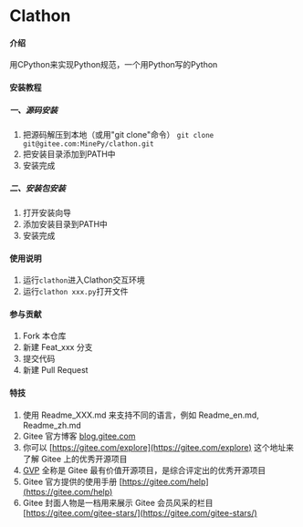  # **Clathon** 

#### 介绍
用CPython来实现Python规范，一个用Python写的Python

#### 安装教程

 ##### 一、源码安装

1. 把源码解压到本地（或用"git clone"命令）
`git clone git@gitee.com:MinePy/clathon.git`
2. 把安装目录添加到PATH中
3. 安装完成

 ##### 二、安装包安装

1. 打开安装向导
2. 添加安装目录到PATH中
3. 安装完成

#### 使用说明

1. 运行`clathon`进入Clathon交互环境
2. 运行`clathon xxx.py`打开文件

#### 参与贡献

1. Fork 本仓库
2. 新建 Feat_xxx 分支
3. 提交代码
4. 新建 Pull Request


#### 特技

1.  使用 Readme\_XXX.md 来支持不同的语言，例如 Readme\_en.md, Readme\_zh.md
2.  Gitee 官方博客 [blog.gitee.com](https://blog.gitee.com)
3.  你可以 [https://gitee.com/explore](https://gitee.com/explore) 这个地址来了解 Gitee 上的优秀开源项目
4.  [GVP](https://gitee.com/gvp) 全称是 Gitee 最有价值开源项目，是综合评定出的优秀开源项目
5.  Gitee 官方提供的使用手册 [https://gitee.com/help](https://gitee.com/help)
6.  Gitee 封面人物是一档用来展示 Gitee 会员风采的栏目 [https://gitee.com/gitee-stars/](https://gitee.com/gitee-stars/)
